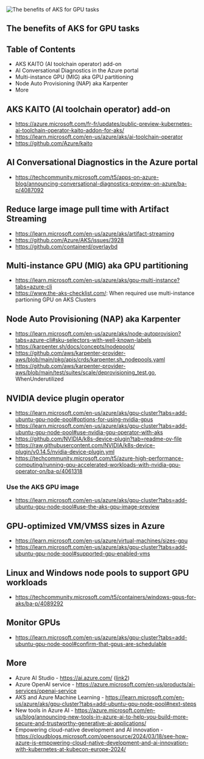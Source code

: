 ![The benefits of AKS for GPU tasks](https://techcommunity.microsoft.com/t5/image/serverpage/image-id/555626iD7CB610B35852CDB/image-size/medium?v=v2&px=400)

## The benefits of AKS for GPU tasks

## Table of Contents

- AKS KAITO (AI toolchain operator) add-on
- AI Conversational Diagnostics in the Azure portal
- Multi-instance GPU (MIG) aka GPU partitioning
- Node Auto Provisioning (NAP) aka Karpenter
- More

## AKS KAITO (AI toolchain operator) add-on 
- https://azure.microsoft.com/fr-fr/updates/public-preview-kubernetes-ai-toolchain-operator-kaito-addon-for-aks/
- https://learn.microsoft.com/en-us/azure/aks/ai-toolchain-operator
- https://github.com/Azure/kaito

## AI Conversational Diagnostics in the Azure portal
- https://techcommunity.microsoft.com/t5/apps-on-azure-blog/announcing-conversational-diagnostics-preview-on-azure/ba-p/4087092

## Reduce large image pull time with Artifact Streaming
- https://learn.microsoft.com/en-us/azure/aks/artifact-streaming
- https://github.com/Azure/AKS/issues/3928
- https://github.com/containerd/overlaybd

## Multi-instance GPU (MIG) aka GPU partitioning
- https://learn.microsoft.com/en-us/azure/aks/gpu-multi-instance?tabs=azure-cli
- https://www.the-aks-checklist.com/: When required use multi-instance partioning GPU on AKS Clusters

## Node Auto Provisioning (NAP) aka Karpenter
- https://learn.microsoft.com/en-us/azure/aks/node-autoprovision?tabs=azure-cli#sku-selectors-with-well-known-labels
- https://karpenter.sh/docs/concepts/nodepools/
- https://github.com/aws/karpenter-provider-aws/blob/main/pkg/apis/crds/karpenter.sh_nodepools.yaml
- https://github.com/aws/karpenter-provider-aws/blob/main/test/suites/scale/deprovisioning_test.go, WhenUnderutilized

## NVIDIA device plugin operator
- https://learn.microsoft.com/en-us/azure/aks/gpu-cluster?tabs=add-ubuntu-gpu-node-pool#options-for-using-nvidia-gpus
- https://learn.microsoft.com/en-us/azure/aks/gpu-cluster?tabs=add-ubuntu-gpu-node-pool#use-nvidia-gpu-operator-with-aks
- https://github.com/NVIDIA/k8s-device-plugin?tab=readme-ov-file
- https://raw.githubusercontent.com/NVIDIA/k8s-device-plugin/v0.14.5/nvidia-device-plugin.yml
- https://techcommunity.microsoft.com/t5/azure-high-performance-computing/running-gpu-accelerated-workloads-with-nvidia-gpu-operator-on/ba-p/4061318

### Use the AKS GPU image
- https://learn.microsoft.com/en-us/azure/aks/gpu-cluster?tabs=add-ubuntu-gpu-node-pool#use-the-aks-gpu-image-preview

## GPU-optimized VM/VMSS sizes in Azure
- https://learn.microsoft.com/en-us/azure/virtual-machines/sizes-gpu
- https://learn.microsoft.com/en-us/azure/aks/gpu-cluster?tabs=add-ubuntu-gpu-node-pool#supported-gpu-enabled-vms

## Linux and Windows node pools to support GPU workloads
- https://techcommunity.microsoft.com/t5/containers/windows-gpus-for-aks/ba-p/4089292

## Monitor GPUs
- https://learn.microsoft.com/en-us/azure/aks/gpu-cluster?tabs=add-ubuntu-gpu-node-pool#confirm-that-gpus-are-schedulable

## More
- Azure AI Studio - https://ai.azure.com/ ([link2](https://azure.microsoft.com/en-us/products/ai-studio))
- Azure OpenAI service - https://azure.microsoft.com/en-us/products/ai-services/openai-service
- AKS and Azure Machine Learning - https://learn.microsoft.com/en-us/azure/aks/gpu-cluster?tabs=add-ubuntu-gpu-node-pool#next-steps
- New tools in Azure AI - https://azure.microsoft.com/en-us/blog/announcing-new-tools-in-azure-ai-to-help-you-build-more-secure-and-trustworthy-generative-ai-applications/
- Empowering cloud-native development and AI innovation - https://cloudblogs.microsoft.com/opensource/2024/03/18/see-how-azure-is-empowering-cloud-native-development-and-ai-innovation-with-kubernetes-at-kubecon-europe-2024/
